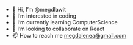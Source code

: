 - 👋 Hi, I’m @megdlawit
- 👀 I’m interested in coding
- 🌱 I’m currently learning ComputerScience
- 💞️ I’m looking to collaborate on React
- 📫 How to reach me megdalenea@gmail.com

<!---
megdlawit/megdlawit is a ✨ special ✨ repository because its `README.md` (this file) appears on your GitHub profile.
You can click the Preview link to take a look at your changes.
--->
